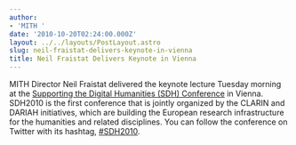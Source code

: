 ```yaml
---
author:
- 'MITH '
date: '2010-10-20T02:24:00.000Z'
layout: ../../layouts/PostLayout.astro
slug: neil-fraistat-delivers-keynote-in-vienna
title: Neil Fraistat Delivers Keynote in Vienna
---
```


MITH Director Neil Fraistat delivered the keynote lecture Tuesday morning at the [Supporting the Digital Humanities (SDH) Conference](http://ztwweb.trans.univie.ac.at/sdh2010/index.php?q=75) in Vienna. SDH2010 is the first conference that is jointly organized by the CLARIN and DARIAH initiatives, which are building the European research infrastructure for the humanities and related disciplines. You can follow the conference on Twitter with its hashtag, [#SDH2010](http://twitter.com/search?q=%23sdh10).